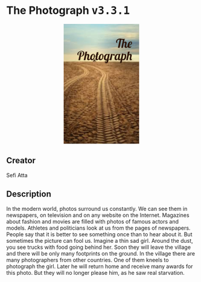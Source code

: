 
# The Photograph <kbd>v3.3.1</kbd>

<center>
  <img src="./cover-1024.jpg"/>
</center>

## Creator
Sefi Atta

## Description
In the modern world, photos surround us constantly. We can see them in newspapers, on television and on any website on the Internet. Magazines about fashion and movies are filled with photos of famous actors and models. Athletes and politicians look at us from the pages of newspapers. People say that it is better to see something once than to hear about it. But sometimes the picture can fool us. Imagine a thin sad girl. Around the dust, you see trucks with food going behind her. Soon they will leave the village and there will be only many footprints on the ground. In the village there are many photographers from other countries. One of them kneels to photograph the girl. Later he will return home and receive many awards for this photo. But they will no longer please him, as he saw real starvation.
